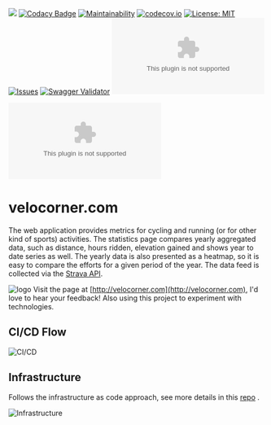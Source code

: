 [<img src="https://img.shields.io/travis/peregin/velocorner.com.svg"/>](https://travis-ci.org/peregin/velocorner.com)
[![Codacy Badge](https://api.codacy.com/project/badge/grade/d72835d470db4079a3e370b8a035051a)](https://www.codacy.com/app/peregin/velocorner.com)
[![Maintainability](https://api.codeclimate.com/v1/badges/fb859d66691e27cb4295/maintainability)](https://codeclimate.com/github/peregin/velocorner.com/maintainability)
[![codecov.io](https://codecov.io/github/peregin/velocorner.com/coverage.svg?branch=master)](https://codecov.io/github/peregin/velocorner.com?branch=master)
[![License: MIT](https://img.shields.io/badge/License-MIT-yellow.svg)](https://opensource.org/licenses/MIT)
[![Issues](https://img.shields.io/github/issues/peregin/velocorner.com.svg)](https://github.com/peregin/velocorner.com/issues)
[![Swagger Validator](https://img.shields.io/swagger/valid/2.0/https/raw.githubusercontent.com/OAI/OpenAPI-Specification/master/examples/v2.0/json/petstore-expanded.json.svg)](http://velocorner.com/docs)
[![Docker Pulls](https://img.shields.io/docker/pulls/peregin/velocorner.com)](https://hub.docker.com/r/peregin/velocorner.com)

![Build Stats](https://buildstats.info/travisci/chart/peregin/velocorner.com?branch=master&buildCount=25)

# velocorner.com
The web application provides metrics for cycling and running (or for other kind of sports) activities.
The statistics page compares yearly aggregated data, such as distance, hours ridden, elevation gained and shows year to 
date series as well.
The yearly data is also presented as a heatmap, so it is easy to compare the efforts for a given period of the year.
The data feed is collected via the [Strava API](https://developers.strava.com/docs/reference/).

![logo](https://raw.github.com/peregin/velocorner.com/master/doc/graphics/logo50.png "logo")
Visit the page at [http://velocorner.com](http://velocorner.com), I'd love to hear your feedback!
Also using this project to experiment with technologies.

## CI/CD Flow

![CI/CD](https://raw.github.com/peregin/velocorner.com/master/doc/graphics/cicd.png "CI/CD")

## Infrastructure
Follows the infrastructure as code approach, see more details in this [repo](https://github.com/peregin/my-little-infra "Infrastructure") .

![Infrastructure](https://raw.github.com/peregin/my-little-infra/master/doc/infra.png "Infrastructure")